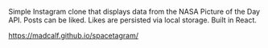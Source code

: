 Simple Instagram clone that displays data from the NASA Picture of the Day API.
Posts can be liked. Likes are persisted via local storage.
Built in React.

https://madcalf.github.io/spacetagram/
